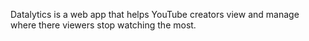 Datalytics is a web app that helps YouTube creators view and manage where there viewers stop watching the most.
